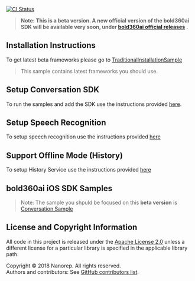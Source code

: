 [![CI Status](https://api.travis-ci.org/bold360ai/Bold360ai-iOS-SDK-Samples.svg?branch=master)](https://travis-ci.org/bold360ai/Bold360ai-iOS-SDK-Samples)

> **Note: This is a beta version. A new official version of the bold360ai SDK will be available very soon, under [bold360ai official releases](https://github.com/bold360ai/bold360ai_ios_sdk/releases) .** 

## Installation Instructions

To get latest beta frameworks please go to [TraditionalInstallationSample](https://github.com/bold360ai/Bold360ai-iOS-SDK-Samples/tree/preproduction/TraditionalInstallationSample)

> This sample contains latest frameworks you should use.

## Setup Conversation SDK

To run the samples and add the SDK use the instructions provided [here](https://github.com/bold360ai/bold360ai_ios_sdk/wiki/HowToUseSDK).

## Setup Speech Recognition

To setup speech recognition use the instructions provided [here](https://github.com/bold360ai/bold360ai_ios_sdk/wiki/SpeechRecognition)

## Support Offline Mode (History)

To setup History Service use the instructions provided [here](https://github.com/bold360ai/bold360ai_ios_sdk/wiki/Conversation-History-Service)

## bold360ai iOS SDK Samples

>Note: The sample you shpuld be focused on this **beta version** is [Conversation Sample](https://github.com/bold360ai/Bold360ai-iOS-SDK-Samples/tree/develop/Conversation-Samples/HistorySample)


## License and Copyright Information
All code in this project is released under the [Apache License 2.0](http://www.apache.org/licenses/) unless a different license for a particular library is specified in the applicable library path.   

Copyright © 2018 Nanorep. All rights reserved.   
Authors and contributors: See [GitHub contributors list](https://github.com/nanorepsdk/NRSDK-Samples/graphs/contributors).
